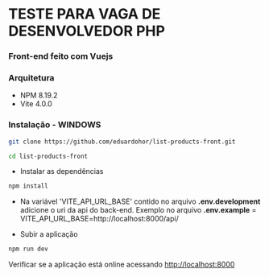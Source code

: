 # TESTE PARA VAGA DE DESENVOLVEDOR PHP

### Front-end feito com Vuejs

### Arquitetura 

- NPM 8.19.2
- Vite 4.0.0

### Instalação - WINDOWS
```sh
git clone https://github.com/eduardohor/list-products-front.git
```

```sh
cd list-products-front
```

- Instalar as dependências
```sh
npm install
```
- Na variável 'VITE_API_URL_BASE' contido no arquivo **.env.development**  adicione o uri da api do back-end. Exemplo no arquivo **.env.example** = VITE_API_URL_BASE=http://localhost:8000/api/

- Subir a aplicação

```sh
npm run dev
```

Verificar se a aplicação está online acessando [http://localhost:8000](http://localhost:5173)
